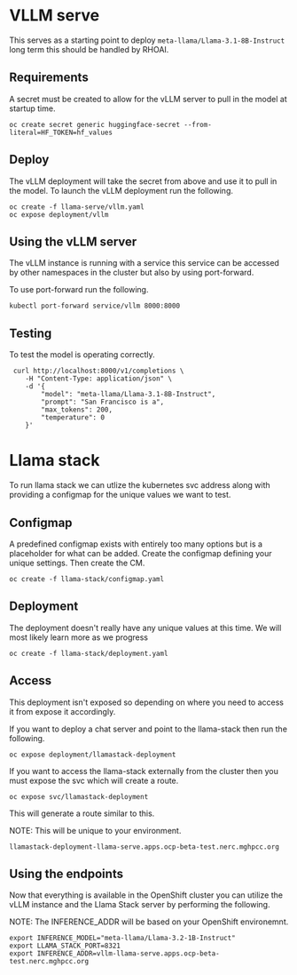 # VLLM serve
This serves as a starting point to deploy `meta-llama/Llama-3.1-8B-Instruct` long term this should be handled by RHOAI.

## Requirements
A secret must be created to allow for the vLLM server to pull in the model at startup time.

```
oc create secret generic huggingface-secret --from-literal=HF_TOKEN=hf_values
```

## Deploy
The vLLM deployment will take the secret from above and use it to pull in the model. To launch the vLLM deployment run the following.

```
oc create -f llama-serve/vllm.yaml
oc expose deployment/vllm
```

## Using the vLLM server
The vLLM instance is running with a service this service can be accessed by other namespaces in the cluster but also by using port-forward.

To use port-forward run the following.

```
kubectl port-forward service/vllm 8000:8000
```

## Testing
To test the model is operating correctly.

```
 curl http://localhost:8000/v1/completions \
    -H "Content-Type: application/json" \
    -d '{
        "model": "meta-llama/Llama-3.1-8B-Instruct",
        "prompt": "San Francisco is a",
        "max_tokens": 200,
        "temperature": 0
    }'
```


# Llama stack
To run llama stack we can utlize the kubernetes svc address along with providing a configmap for the unique values we want to test.

## Configmap
A predefined configmap exists with entirely too many options but is a placeholder for what can be added. Create the configmap defining your unique settings. Then create the CM.

```
oc create -f llama-stack/configmap.yaml
```


## Deployment
The deployment doesn't really have any unique values at this time. We will most likely learn more as we progress

```
oc create -f llama-stack/deployment.yaml
```

## Access
This deployment isn't exposed so depending on where you need to access it from expose it accordingly.

If you want to deploy a chat server and point to the llama-stack then run the following.

```
oc expose deployment/llamastack-deployment
```

If you want to access the llama-stack externally from the cluster then you must expose the svc which will create a route.

```
oc expose svc/llamastack-deployment
```

This will generate a route similar to this.

NOTE: This will be unique to your environment.

```
llamastack-deployment-llama-serve.apps.ocp-beta-test.nerc.mghpcc.org
```

## Using the endpoints
Now that everything is available in the OpenShift cluster you can utilize the vLLM instance and the Llama Stack server by performing the following.

NOTE: The INFERENCE_ADDR will be based on your OpenShift environemnt.

```
export INFERENCE_MODEL="meta-llama/Llama-3.2-1B-Instruct"
export LLAMA_STACK_PORT=8321
export INFERENCE_ADDR=vllm-llama-serve.apps.ocp-beta-test.nerc.mghpcc.org
```